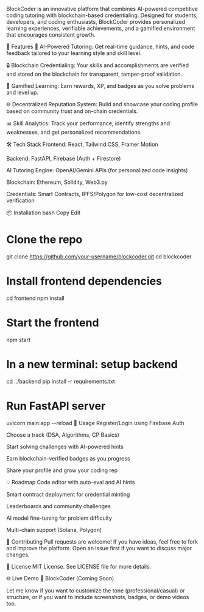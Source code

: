 BlockCoder is an innovative platform that combines AI-powered competitive coding tutoring with blockchain-based credentialing. Designed for students, developers, and coding enthusiasts, BlockCoder provides personalized learning experiences, verifiable achievements, and a gamified environment that encourages consistent growth.

🚀 Features
🤖 AI-Powered Tutoring: Get real-time guidance, hints, and code feedback tailored to your learning style and skill level.

🔒 Blockchain Credentialing: Your skills and accomplishments are verified and stored on the blockchain for transparent, tamper-proof validation.

🧩 Gamified Learning: Earn rewards, XP, and badges as you solve problems and level up.

🌐 Decentralized Reputation System: Build and showcase your coding profile based on community trust and on-chain credentials.

📊 Skill Analytics: Track your performance, identify strengths and weaknesses, and get personalized recommendations.

🛠️ Tech Stack
Frontend: React, Tailwind CSS, Framer Motion

Backend: FastAPI, Firebase (Auth + Firestore)

AI Tutoring Engine: OpenAI/Gemini APIs (for personalized code insights)

Blockchain: Ethereum, Solidity, Web3.py

Credentials: Smart Contracts, IPFS/Polygon for low-cost decentralized verification

📦 Installation
bash
Copy
Edit
# Clone the repo
git clone https://github.com/your-username/blockcoder.git
cd blockcoder

# Install frontend dependencies
cd frontend
npm install

# Start the frontend
npm start

# In a new terminal: setup backend
cd ../backend
pip install -r requirements.txt

# Run FastAPI server
uvicorn main:app --reload
🧪 Usage
Register/Login using Firebase Auth

Choose a track (DSA, Algorithms, CP Basics)

Start solving challenges with AI-powered hints

Earn blockchain-verified badges as you progress

Share your profile and grow your coding rep

💡 Roadmap
 Code editor with auto-eval and AI hints

 Smart contract deployment for credential minting

 Leaderboards and community challenges

 AI model fine-tuning for problem difficulty

 Multi-chain support (Solana, Polygon)

🤝 Contributing
Pull requests are welcome! If you have ideas, feel free to fork and improve the platform. Open an issue first if you want to discuss major changes.

📄 License
MIT License. See LICENSE file for more details.

🌐 Live Demo
🔗 BlockCoder (Coming Soon)

Let me know if you want to customize the tone (professional/casual) or structure, or if you want to include screenshots, badges, or demo videos too.
